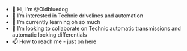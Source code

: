 - 👋 Hi, I’m @Oldbluedog
- 👀 I’m interested in Technic drivelines and automation
- 🌱 I’m currently learning oh so much
- 💞️ I’m looking to collaborate on Technic automatic transmissions and automatic locking differentials
- 📫 How to reach me - just on here

<!---
Oldbluedog/Oldbluedog is a ✨ special ✨ repository because its `README.md` (this file) appears on your GitHub profile.
You can click the Preview link to take a look at your changes.
--->
